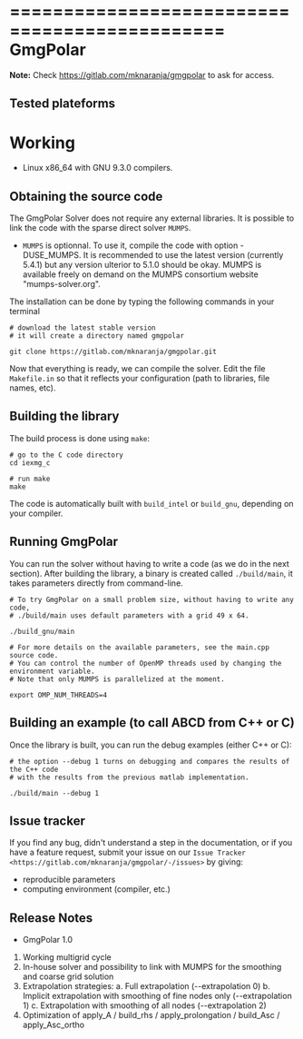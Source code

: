 ==============================================
GmgPolar
==============================================

**Note:** Check https://gitlab.com/mknaranja/gmgpolar to ask for access.

Tested plateforms
-----------------

Working
=======

* Linux x86_64 with GNU 9.3.0  compilers.    

Obtaining the source code
-------------------------

The GmgPolar Solver does not require any external libraries.
It is possible to link the code with the sparse direct solver ``MUMPS``.

* ``MUMPS`` is optionnal. To use it, compile the code with option -DUSE_MUMPS. It is 
  recommended to use the latest version (currently 5.4.1) but any version ulterior 
  to 5.1.0 should be okay. MUMPS is available freely on demand on the MUMPS consortium 
  website "mumps-solver.org".
	
The installation can be done by typing the following commands in your terminal

    # download the latest stable version
    # it will create a directory named gmgpolar

    git clone https://gitlab.com/mknaranja/gmgpolar.git

Now that everything is ready, we can compile the solver.
Edit the file ``Makefile.in`` so that it reflects your configuration (path to libraries, file 
names, etc).


Building the library
--------------------
          
The build process is done using ``make``:


    # go to the C code directory
    cd iexmg_c

    # run make
    make

The code is automatically built with `build_intel` or `build_gnu`, depending on your compiler.

Running GmgPolar
------------

You can run the solver without having to write a code (as we do in the next section). After building 
the library, a binary is created called ``./build/main``, it takes parameters directly from command-line.

   
    # To try GmgPolar on a small problem size, without having to write any code,
    # ./build/main uses default parameters with a grid 49 x 64.

    ./build_gnu/main

    # For more details on the available parameters, see the main.cpp source code.
    # You can control the number of OpenMP threads used by changing the environment variable.
    # Note that only MUMPS is parallelized at the moment.

    export OMP_NUM_THREADS=4
  

Building an example (to call ABCD from C++ or C)
-------------------------------------------------

Once the library is built, you can run the debug examples (either C++ or C):

    # the option --debug 1 turns on debugging and compares the results of the C++ code 
    # with the results from the previous matlab implementation.
   
    ./build/main --debug 1


Issue tracker
-------------
If you find any bug, didn't understand a step in the documentation, or if you
have a feature request, submit your issue on our
`Issue Tracker <https://gitlab.com/mknaranja/gmgpolar/-/issues>`
by giving:

- reproducible parameters
- computing environment (compiler, etc.)


Release Notes
-------------
* GmgPolar 1.0
1) Working multigrid cycle
2) In-house solver and possibility to link with MUMPS for the smoothing and coarse grid solution
3) Extrapolation strategies:
    a. Full extrapolation (--extrapolation 0)
    b. Implicit extrapolation with smoothing of fine nodes only (--extrapolation 1)
    c. Extrapolation with smoothing of all nodes (--extrapolation 2)
4) Optimization of apply_A / build_rhs / apply_prolongation / build_Asc / apply_Asc_ortho
